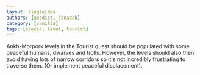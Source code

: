 ```yaml
---
layout: singleidea
authors: [aosdict, jonadab]
category: [vanilla]
tags: [special level, tourist]
---
```

Ankh-Morpork levels in the Tourist quest should be populated with some peaceful humans, dwarves and trolls. However, the levels should also then avoid having lots of narrow corridors so it's not incredibly frustrating to traverse them. (Or implement peaceful displacement).
